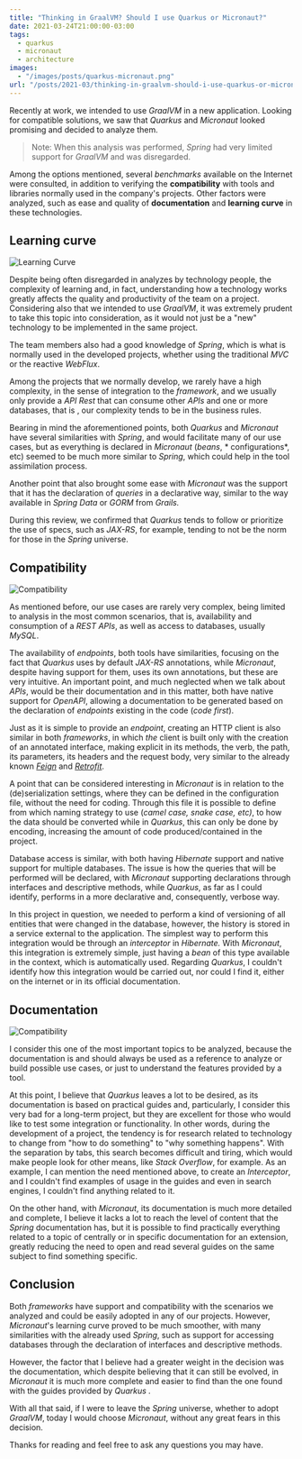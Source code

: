 ```yaml
---
title: "Thinking in GraalVM? Should I use Quarkus or Micronaut?"
date: 2021-03-24T21:00:00-03:00
tags:
  - quarkus
  - micronaut
  - architecture
images:
  - "/images/posts/quarkus-micronaut.png"
url: "/posts/2021-03/thinking-in-graalvm-should-i-use-quarkus-or-micronaut/"
---
```


Recently at work, we intended to use *GraalVM* in a new application. Looking for compatible solutions, we saw that *Quarkus* and *Micronaut* looked promising and decided to analyze them.

> Note: When this analysis was performed, *Spring* had very limited support for *GraalVM* and was disregarded.

Among the options mentioned, several *benchmarks* available on the Internet were consulted, in addition to verifying the **compatibility** with tools and libraries normally used in the company's projects. Other factors were analyzed, such as ease and quality of **documentation** and **learning curve** in these technologies. 

## Learning curve

![Learning Curve](/images/posts/pexels-energepiccom-313690.jpg#center)

Despite being often disregarded in analyzes by technology people, the complexity of learning and, in fact, understanding how a technology works greatly affects the quality and productivity of the team on a project. Considering also that we intended to use *GraalVM*, it was extremely prudent to take this topic into consideration, as it would not just be a "new" technology to be implemented in the same project.

The team members also had a good knowledge of *Spring*, which is what is normally used in the developed projects, whether using the traditional *MVC* or the reactive *WebFlux*.

Among the projects that we normally develop, we rarely have a high complexity, in the sense of integration to the *framework*, and we usually only provide a *API Rest* that can consume other *APIs* and one or more databases, that is , our complexity tends to be in the business rules.

Bearing in mind the aforementioned points, both *Quarkus* and *Micronaut* have several similarities with *Spring*, and would facilitate many of our use cases, but as everything is declared in *Micronaut* (*beans*, * configurations*, etc) seemed to be much more similar to *Spring*, which could help in the tool assimilation process.

Another point that also brought some ease with *Micronaut* was the support that it has the declaration of *queries* in a declarative way, similar to the way available in *Spring Data* or *GORM* from *Grails.*

During this review, we confirmed that *Quarkus* tends to follow or prioritize the use of specs, such as *JAX-RS*, for example, tending to not be the norm for those in the *Spring* universe.

## Compatibility

![Compatibility](/images/posts/pexels-castorly-stock-3639031.jpg#center)

As mentioned before, our use cases are rarely very complex, being limited to analysis in the most common scenarios, that is, availability and consumption of a *REST APIs*, as well as access to databases, usually *MySQL*.

The availability of *endpoints*, both tools have similarities, focusing on the fact that *Quarkus* uses by default *JAX-RS* annotations, while *Micronaut*, despite having support for them, uses its own annotations, but these are very intuitive. An important point, and much neglected when we talk about *APIs*, would be their documentation and in this matter, both have native support for *OpenAPI*, allowing a documentation to be generated based on the declaration of *endpoints* existing in the code (*code first*).

Just as it is simple to provide an *endpoint*, creating an HTTP client is also similar in both *frameworks*, in which *the* client is built only with the creation of an annotated interface, making explicit in its methods, the verb, the path, its parameters, its headers and the request body, very similar to the already known *[Feign](https://github.com/OpenFeign/feign)* and *[Retrofit](https://square.github.io/retrofit/)*.

A point that can be considered interesting in *Micronaut* is in relation to the (de)serialization settings, where they can be defined in the configuration file, without the need for coding. Through this file it is possible to define from which naming strategy to use (*camel case, snake case, etc)*, to how the data should be converted while in *Quarkus*, this can only be done by encoding, increasing the amount of code produced/contained in the project.

Database access is similar, with both having *Hibernate* support and native support for multiple databases. The issue is how the queries that will be performed will be declared, with *Micronaut* supporting declarations through interfaces and descriptive methods, while *Quarkus*, as far as I could identify, performs in a more declarative and, consequently, verbose way.

In this project in question, we needed to perform a kind of versioning of all entities that were changed in the database, however, the history is stored in a service external to the application. The simplest way to perform this integration would be through an *interceptor* in *Hibernate.* With *Micronaut*, this integration is extremely simple, just having a *bean* of this type available in the context, which is automatically used. Regarding *Quarkus*, I couldn't identify how this integration would be carried out, nor could I find it, either on the internet or in its official documentation.

## Documentation

![Compatibility](/images/posts/pexels-anastasia-zhenina-93519.jpg#center)

I consider this one of the most important topics to be analyzed, because the documentation is and should always be used as a reference to analyze or build possible use cases, or just to understand the features provided by a tool.

At this point, I believe that *Quarkus* leaves a lot to be desired, as its documentation is based on practical guides and, particularly, I consider this very bad for a long-term project, but they are excellent for those who would like to test some integration or functionality. In other words, during the development of a project, the tendency is for research related to technology to change from "how to do something" to "why something happens". With the separation by tabs, this search becomes difficult and tiring, which would make people look for other means, like *Stack Overflow*, for example. As an example, I can mention the need mentioned above, to create an *Interceptor*, and I couldn't find examples of usage in the guides and even in search engines, I couldn't find anything related to it.

On the other hand, with *Micronaut*, its documentation is much more detailed and complete, I believe it lacks a lot to reach the level of content that the *Spring* documentation has, but it is possible to find practically everything related to a topic of centrally or in specific documentation for an extension, greatly reducing the need to open and read several guides on the same subject to find something specific.

## Conclusion

Both *frameworks* have support and compatibility with the scenarios we analyzed and could be easily adopted in any of our projects. However, *Micronaut*'s learning curve proved to be much smoother, with many similarities with the already used *Spring*, such as support for accessing databases through the declaration of interfaces and descriptive methods.

However, the factor that I believe had a greater weight in the decision was the documentation, which despite believing that it can still be evolved, in *Micronaut* it is much more complete and easier to find than the one found with the guides provided by *Quarkus .*

With all that said, if I were to leave the *Spring* universe, whether to adopt *GraalVM*, today I would choose *Micronaut*, without any great fears in this decision.

Thanks for reading and feel free to ask any questions you may have.
